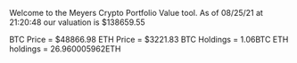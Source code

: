 Welcome to the Meyers Crypto Portfolio Value tool. 
As of 08/25/21 at 21:20:48 our valuation is $138659.55 

BTC Price = $48866.98
 ETH Price = $3221.83
BTC Holdings = 1.06BTC
 ETH holdings = 26.960005962ETH 
